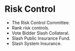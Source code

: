 # Risk Control

* The Risk Control Committee.
* Rank risk controls.
* Vote Bidder Slash Collateral.
* Slash Public Insurance Fund.
* Slash System Insurance.